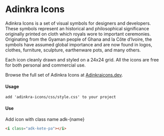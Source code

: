 # Adinkra Icons

Adinkra Icons is a set of visual symbols for designers and developers. These symbols represent an historical and philosophical significance originally printed on cloth which royals wore to important ceremonies. Originating from the Gyaman people of Ghana and la Côte d’Ivoire, the symbols have assumed global importance and are now found in logos, clothes, furniture, sculpture, earthenware pots, and many others.

Each icon cleanly drawn and styled on a 24x24 grid. All the icons are free for both personal and commercial use.

Browse the full set of Adinkra Icons at [Adinkraicons.dev](https://www.adinkraicons.dev).


#### Usage

```
add 'adinkra-icons/css/style.css' to your project
```


#### Use

Add icon with class name adk-{name}

```html
<i class="adk-kete-pa"></i>
```
